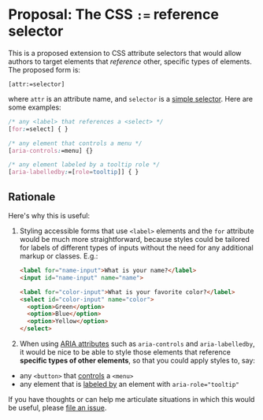 # Proposal: The CSS `:=` reference selector
This is a proposed extension to CSS attribute selectors that would allow
authors to target elements that _reference_ other, specific types of elements.
The proposed form is:

```
[attr:=selector]
```

where `attr` is an attribute name, and `selector` is a [simple selector].
Here are some examples:

```css
/* any <label> that references a <select> */
[for:=select] { }

/* any element that controls a menu */
[aria-controls:=menu] {}

/* any element labeled by a tooltip role */
[aria-labelledby:=[role=tooltip]] { }
```

## Rationale
Here's why this is useful:

1. Styling accessible forms that use `<label>` elements and the `for`
   attribute would be much more straightforward, because styles could be
   tailored for labels of different types of inputs without the need for any
   additional markup or classes. E.g.:

   ```html
   <label for="name-input">What is your name?</label>
   <input id="name-input" name="name">
   
   <label for="color-input">What is your favorite color?</label>
   <select id="color-input" name="color">
     <option>Green</option>
     <option>Blue</option>
     <option>Yellow</option>
   </select>
   ```
   
1. When using [ARIA attributes][ARIA] such as `aria-controls` and
   `aria-labelledby`, it would be nice to be able to style those elements
   that reference **specific types of other elements**, so that you could
   apply styles to, say:

  * any `<button>` that [controls](https://www.w3.org/TR/wai-aria/states_and_properties#aria-controls) a `<menu>`
  * any element that is [labeled by](https://www.w3.org/TR/wai-aria/states_and_properties#aria-labelledby) an element with `aria-role="tooltip"`

If you have thoughts or can help me articulate situations in which this
would be useful, please [file an issue](issues/).

[ARIA]: https://www.w3.org/TR/wai-aria/
[simple selector]: https://www.w3.org/TR/selectors/#simple-selectors
